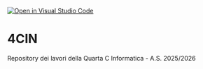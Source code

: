 [![Open in Visual Studio Code](https://classroom.github.com/assets/open-in-vscode-2e0aaae1b6195c2367325f4f02e2d04e9abb55f0b24a779b69b11b9e10269abc.svg)](https://classroom.github.com/online_ide?assignment_repo_id=21266687&assignment_repo_type=AssignmentRepo)
# 4CIN
Repository dei lavori della Quarta C Informatica - A.S. 2025/2026
